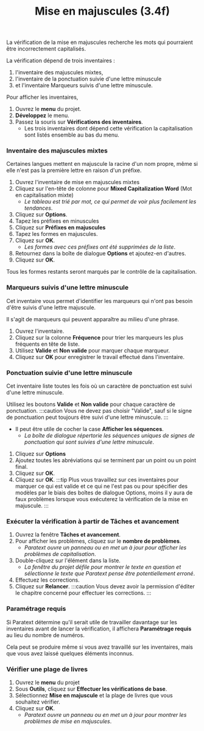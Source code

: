 ﻿---
title: Mise en majuscules (3.4f)
---
La vérification de la mise en majuscules recherche les mots qui pourraient être incorrectement capitalisés.

La vérification dépend de trois inventaires :

1.  l'inventaire des majuscules mixtes,
1.  l'inventaire de la ponctuation suivie d'une lettre minuscule
1.  et l'inventaire Marqueurs suivis d'une lettre minuscule.

Pour afficher les inventaires,

1.  Ouvrez le **menu** du projet.
1.  **Développez** le menu.
1.  Passez la souris sur **Vérifications des inventaires**.
     - Les trois inventaires dont dépend cette vérification la capitalisation sont listés ensemble au bas du menu.

### Inventaire des majuscules mixtes

Certaines langues mettent en majuscule la racine d'un nom propre, même si elle n'est pas la première lettre en raison d'un préfixe.

1.  Ouvrez l'inventaire de mise en majuscules mixtes
1.  Cliquez sur l'en-tête de colonne pour **Mixed Capitalization Word** (Mot en capitalisation mixte)  
     -  *Le tableau est trié par mot, ce qui permet de voir plus facilement les tendances*.
1.  Cliquez sur **Options**.
1.  Tapez les préfixes en minuscules
1.  Cliquez sur **Préfixes en majuscules**
1.  Tapez les formes en majuscules.
1.  Cliquez sur **OK**.  
     -  *Les formes avec ces préfixes ont été supprimées de la liste*.
1.  Retournez dans la boîte de dialogue **Options** et ajoutez-en d'autres.
1.  Cliquez sur **OK**.

Tous les formes restants seront marqués par le contrôle de la capitalisation.

### Marqueurs suivis d'une lettre minuscule

Cet inventaire vous permet d'identifier les marqueurs qui n'ont pas besoin d'être suivis d'une lettre majuscule.

Il s'agit de marqueurs qui peuvent apparaître au milieu d'une phrase.

1.  Ouvrez l'inventaire.
1.  Cliquez sur la colonne **Fréquence** pour trier les marqueurs les plus fréquents en tête de liste.
1.  Utilisez **Valide** et **Non valide** pour marquer chaque marqueur.
1.  Cliquez sur **OK** pour enregistrer le travail effectué dans l'inventaire.

### Ponctuation suivie d'une lettre minuscule

Cet inventaire liste toutes les fois où un caractère de ponctuation est suivi d'une lettre minuscule.

Utilisez les boutons **Valide** et **Non valide** pour chaque caractère de ponctuation.
:::caution
Vous ne devez pas choisir "Valide", sauf si le signe de ponctuation peut toujours être suivi d'une lettre minuscule.
:::

-  Il peut être utile de cocher la case **Afficher les séquences**.  
     -  *La boîte de dialogue répertorie les séquences uniques de signes de ponctuation qui sont suivies d'une lettre minuscule*.

1.  Cliquez sur **Options**
1.  Ajoutez toutes les abréviations qui se terminent par un point ou un point final.
1.  Cliquez sur **OK**.
1.  Cliquez sur **OK**.
:::tip
Plus vous travaillez sur ces inventaires pour marquer ce qui est valide et ce qui ne l'est pas ou pour spécifier des modèles par le biais des boîtes de dialogue Options, moins il y aura de faux problèmes lorsque vous exécuterez la vérification de la mise en majuscule.
:::

### Exécuter la vérification à partir de Tâches et avancement

1.  Ouvrez la fenêtre **Tâches et avancement**.
1.  Pour afficher les problèmes, cliquez sur le **nombre de problèmes**.
     -  *Paratext ouvre un panneau ou en met un à jour pour afficher les problèmes de capitalisation*.
1.  Double-cliquez sur l'élément dans la liste.
     -  *La fenêtre du projet défile pour montrer le texte en question et sélectionne le texte que Paratext pense être potentiellement erroné*.
1.  Effectuez les corrections.
1.  Cliquez sur **Relancer**.
:::caution
Vous devez avoir la permission d'éditer le chapitre concerné pour effectuer les corrections.
:::
### Paramétrage requis

Si Paratext détermine qu'il serait utile de travailler davantage sur les inventaires avant de lancer la vérification, il affichera **Paramétrage requis** au lieu du nombre de numéros.

Cela peut se produire même si vous avez travaillé sur les inventaires, mais que vous avez laissé quelques éléments inconnus.

### Vérifier une plage de livres

1.  Ouvrez le **menu** du projet
1.  Sous **Outils**, cliquez sur **Effectuer les vérifications de base**.
1.  Sélectionnez **Mise en majuscule** et la plage de livres que vous souhaitez vérifier.
1.  Cliquez sur **OK**.
     -  *Paratext ouvre un panneau ou en met un à jour pour montrer les problèmes de mise en majuscules*.

